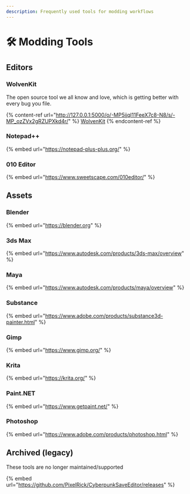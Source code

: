 ```yaml
---
description: Frequently used tools for modding workflows
---
```


# 🛠 Modding Tools

## Editors

### WolvenKit

The open source tool we all know and love, which is getting better with every bug you file.

{% content-ref url="http://127.0.0.1:5000/o/-MP5ijqI11FeeX7c8-N8/s/-MP_ozZVx2gRZUPXkd4r/" %}
[WolvenKit](http://127.0.0.1:5000/o/-MP5ijqI11FeeX7c8-N8/s/-MP\_ozZVx2gRZUPXkd4r/)
{% endcontent-ref %}

### Notepad++

{% embed url="https://notepad-plus-plus.org/" %}

### 010 Editor

{% embed url="https://www.sweetscape.com/010editor/" %}

## Assets

### Blender

{% embed url="https://blender.org" %}

### 3ds Max

{% embed url="https://www.autodesk.com/products/3ds-max/overview" %}

### Maya

{% embed url="https://www.autodesk.com/products/maya/overview" %}

### Substance

{% embed url="https://www.adobe.com/products/substance3d-painter.html" %}

### Gimp

{% embed url="https://www.gimp.org/" %}

### Krita

{% embed url="https://krita.org/" %}

### Paint.NET

{% embed url="https://www.getpaint.net/" %}

### Photoshop

{% embed url="https://www.adobe.com/products/photoshop.html" %}

## Archived (legacy)

These tools are no longer maintained/supported

{% embed url="https://github.com/PixelRick/CyberpunkSaveEditor/releases" %}
